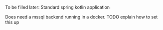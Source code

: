 To be filled later:
Standard spring kotlin application

Does need a mssql backend running in a docker.
TODO explain how to set this up
